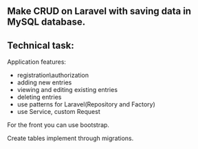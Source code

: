 ## Make CRUD on Laravel with saving data in MySQL database.

## Technical task:

Application features:
- registration\authorization
- adding new entries
- viewing and editing existing entries
- deleting entries
- use patterns for Laravel(Repository and Factory)
- use Service, custom Request

For the front you can use bootstrap.

Create tables implement through migrations.

[//]: # (![Application main form]&#40;https://image.prntscr.com/image/Tvk6ECmcQJeKp0aN7Ad8nQ.jpeg&#41;)
